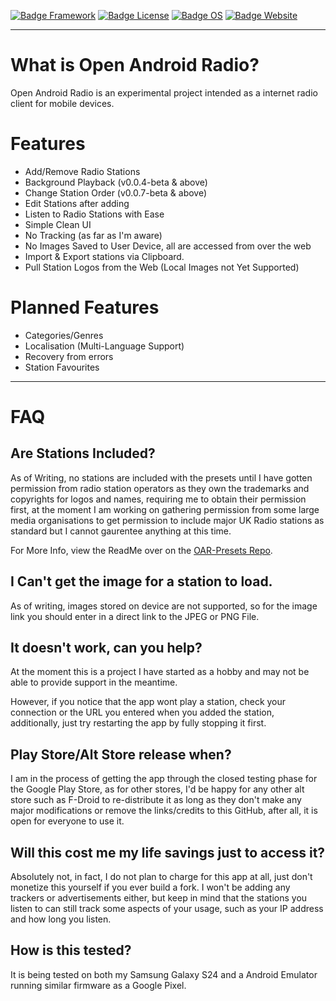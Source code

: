 [![Badge Framework]](https://flutter.dev/)
[![Badge License]](https://github.com/TypicalNerds/Open-Android-Radio/blob/main/LICENSE)
[![Badge OS]](https://www.android.com/)
[![Badge Website]](https://typicalnerds.uk/projects/radio/)

***

# What is Open Android Radio?
Open Android Radio is an experimental project intended as a internet radio client for mobile devices.

# Features
- Add/Remove Radio Stations
- Background Playback (v0.0.4-beta & above)
- Change Station Order (v0.0.7-beta & above)
- Edit Stations after adding
- Listen to Radio Stations with Ease
- Simple Clean UI
- No Tracking (as far as I'm aware)
- No Images Saved to User Device, all are accessed from over the web
- Import & Export stations via Clipboard.
- Pull Station Logos from the Web (Local Images not Yet Supported)
 
# Planned Features
- Categories/Genres
- Localisation (Multi-Language Support)
- Recovery from errors
- Station Favourites

***

# FAQ
## Are Stations Included?
As of Writing, no stations are included with the presets until I have gotten permission from radio station operators as they own the trademarks and copyrights for logos and names, requiring me to obtain their permission first, at the moment I am working on gathering permission from some large media organisations to get permission to include major UK Radio stations as standard but I cannot gaurentee anything at this time.

For More Info, view the ReadMe over on the [OAR-Presets Repo](https://github.com/TypicalNerds/OAR-Presets).

## I Can't get the image for a station to load.
As of writing, images stored on device are not supported, so for the image link you should enter in a direct link to the JPEG or PNG File.

## It doesn't work, can you help?
At the moment this is a project I have started as a hobby and may not be able to provide support in the meantime.

However, if you notice that the app wont play a station, check your connection or the URL you entered when you added the station, additionally, just try restarting the app by fully stopping it first.

## Play Store/Alt Store release when?
I am in the process of getting the app through the closed testing phase for the Google Play Store, as for other stores, I'd be happy for any other alt store such as F-Droid to re-distribute it as long as they don't make any major modifications or remove the links/credits to this GitHub, after all, it is open for everyone to use it.

## Will this cost me my life savings just to access it?
Absolutely not, in fact, I do not plan to charge for this app at all, just don't monetize this yourself if you ever build a fork.
I won't be adding any trackers or advertisements either, but keep in mind that the stations you listen to can still track some aspects of your usage, such as your IP address and how long you listen.

## How is this tested?
It is being tested on both my Samsung Galaxy S24 and a Android Emulator running similar firmware as a Google Pixel.

<!----------------------------------[ Badges ]--------------------------------->

[Badge Framework]: https://img.shields.io/badge/Flutter-02569B?style=for-the-badge&logo=flutter&logoColor=white
[Badge License]: https://img.shields.io/badge/AGPL--3.0-red?style=for-the-badge
[Badge OS]: https://img.shields.io/badge/Android-3DDC84?style=for-the-badge&logo=android&logoColor=white
[Badge Website]: https://img.shields.io/badge/website-000000?style=for-the-badge&logoColor=white